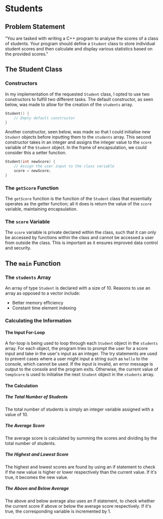 # Students
## Problem Statement
"You are tasked with writing a C++ program to analyse the scores of a class of students. Your program should define a `Student` class to store individual student scores and then calculate and display various statistics based on the provided scores."

## The Student Class
### Constructors
In my implementation of the requested `Student` class, I opted to use two constructors to fulfill two different tasks. The default constructor, as seen below, was made to allow for the creation of the `students` array.
```cpp
Student() {
    // Empty default constructor
}
```
Another constructor, seen below, was made so that I could initialise new `Student` objects before inputting them to the `students` array. This second constructor takes in an integer and assigns the integer value to the `score` variable of the `Student` object. In the frame of encapsulation, we could consider this a setter function.
```cpp
Student(int newScore) {
    // Assign the user input to the class variable
    score = newScore;
}
```

### The `getScore` Function
The `getScore` function is the function of the `Student` class that essentially operates as the getter function; all it does is return the value of the `score` variable, maintaining encapsulation.

### The `score` Variable
The `score` variable is private declared within the class, such that it can only be accessed by functions within the class and cannot be accessed a user from outside the class. This is important as it ensures improved data control and security.

## The `main` Function
### The `students` Array
An array of type `Student` is declared with a size of 10. Reasons to use an array as opposed to a vector include:
- Better memory efficiency
- Constant time element indexing

### Calculating the Information
#### The Input For-Loop
A for-loop is being used to loop through each `Student` object in the `students` array. For each object, the program tries to prompt the user for a score input and take in the user's input as an integer. The try statements are used to prevent cases where a user might input a string such as `hello` to the console, which cannot be used. If the input is invalid, an error message is output to the console and the program exits. Otherwise, the current value of `tempScore` is used to initialise the next `Student` object in the `students` array.

#### The Calculation
##### The Total Number of Students
The total number of students is simply an integer variable assigned with a value of 10.

##### The Average Score
The average score is calculated by summing the scores and dividing by the total number of students.

##### The Highest and Lowest Score
The highest and lowest scores are found by using an if statement to check if the new value is higher or lower respectively than the current value. If it's true, it becomes the new value.

##### The Above and Below Average
The above and below average also uses an if statement, to check whether the current score if above or below the average score respectively. If it's true, the corresponding variable is incremented by 1.
